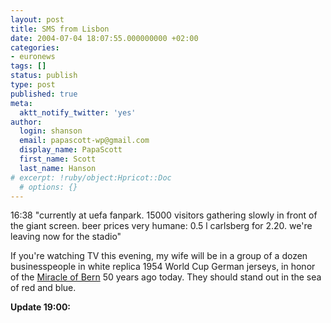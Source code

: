```yaml
---
layout: post
title: SMS from Lisbon
date: 2004-07-04 18:07:55.000000000 +02:00
categories:
- euronews
tags: []
status: publish
type: post
published: true
meta:
  aktt_notify_twitter: 'yes'
author:
  login: shanson
  email: papascott-wp@gmail.com
  display_name: PapaScott
  first_name: Scott
  last_name: Hanson
# excerpt: !ruby/object:Hpricot::Doc
  # options: {}
---
```

<p>16:38 "currently at uefa fanpark. 15000 visitors gathering slowly in front of the giant screen. beer prices very humane: 0.5 l carlsberg for 2.20. we're leaving now for the stadio"</p>
<p>If you're watching TV this evening, my wife will be in a group of a dozen businesspeople in white replica 1954 World Cup German jerseys, in honor of the <a href="http://www.german-cinema.de/archive/film_view.php?film_id=832">Miracle of Bern</a> 50 years ago today. They should stand out in the sea of red and blue. </p>
<p><strong>Update 19:00:</strong></p>
<p><img src="http://www.papascott.de/wordpress/wp-content/uploads/2004/07/mms.jpg" alt="" /></p>

